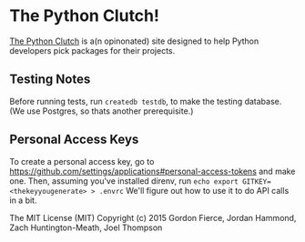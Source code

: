 # The Python Clutch!
[The Python Clutch](pythonclutch.com) is a(n opinonated) site designed to help Python developers pick packages for their projects.


## Testing Notes
Before running tests, run ```createdb testdb```, to make the testing database. (We use Postgres, so thats another prerequisite.)

## Personal Access Keys
To create a personal access key, go to https://github.com/settings/applications#personal-access-tokens and make one.
Then, assuming you've installed direnv, run ```echo export GITKEY=<thekeyyougenerate> > .envrc```
We'll figure out how to use it to do API calls in a bit.

The MIT License (MIT)
Copyright (c) 2015 Gordon Fierce, Jordan Hammond, Zach Huntington-Meath, Joel Thompson
